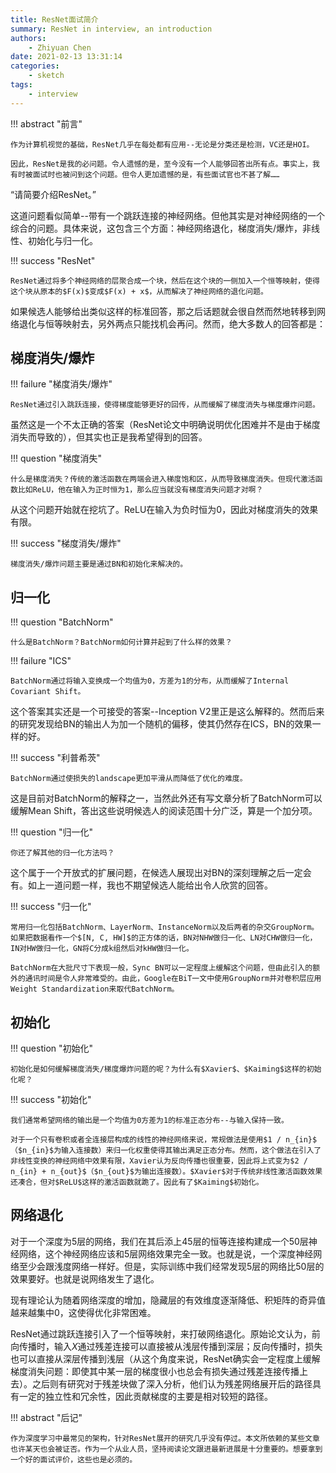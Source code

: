 ```yaml
---
title: ResNet面试简介
summary: ResNet in interview, an introduction
authors:
    - Zhiyuan Chen
date: 2021-02-13 13:31:14
categories: 
    - sketch
tags:
    - interview
---
```


!!! abstract "前言"

    作为计算机视觉的基础，ResNet几乎在每处都有应用--无论是分类还是检测，VC还是HOI。

    因此，ResNet是我的必问题。令人遗憾的是，至今没有一个人能够回答出所有点。事实上，我有时被面试时也被问到这个问题。但令人更加遗憾的是，有些面试官也不甚了解……

“请简要介绍ResNet。”

这道问题看似简单--带有一个跳跃连接的神经网络。但他其实是对神经网络的一个综合的问题。具体来说，这包含三个方面：神经网络退化，梯度消失/爆炸，非线性、初始化与归一化。

!!! success "ResNet"

    ResNet通过将多个神经网络的层聚合成一个块，然后在这个块的一侧加入一个恒等映射，使得这个块从原本的$F(x)$变成$F(x) + x$，从而解决了神经网络的退化问题。

如果候选人能够给出类似这样的标准回答，那之后话题就会很自然而然地转移到网络退化与恒等映射去，另外两点只能找机会再问。然而，绝大多数人的回答都是：

## 梯度消失/爆炸

!!! failure "梯度消失/爆炸"

    ResNet通过引入跳跃连接，使得梯度能够更好的回传，从而缓解了梯度消失与梯度爆炸问题。

虽然这是一个不太正确的答案（ResNet论文中明确说明优化困难并不是由于梯度消失而导致的），但其实也正是我希望得到的回答。

!!! question "梯度消失"

    什么是梯度消失？传统的激活函数在两端会进入梯度饱和区，从而导致梯度消失。但现代激活函数比如ReLU，他在输入为正时恒为1，那么应当就没有梯度消失问题才对啊？

从这个问题开始就在挖坑了。ReLU在输入为负时恒为0，因此对梯度消失的效果有限。

!!! success "梯度消失/爆炸"

    梯度消失/爆炸问题主要是通过BN和初始化来解决的。

## 归一化

!!! question "BatchNorm"

    什么是BatchNorm？BatchNorm如何计算并起到了什么样的效果？

!!! failure "ICS"

    BatchNorm通过将输入变换成一个均值为0，方差为1的分布，从而缓解了Internal Covariant Shift。

这个答案其实还是一个可接受的答案--Inception V2里正是这么解释的。然而后来的研究发现给BN的输出人为加一个随机的偏移，使其仍然存在ICS，BN的效果一样的好。

!!! success "利普希茨"

    BatchNorm通过使损失的landscape更加平滑从而降低了优化的难度。

这是目前对BatchNorm的解释之一，当然此外还有写文章分析了BatchNorm可以缓解Mean Shift，答出这些说明候选人的阅读范围十分广泛，算是一个加分项。

!!! question "归一化"

    你还了解其他的归一化方法吗？

这个属于一个开放式的扩展问题，在候选人展现出对BN的深刻理解之后一定会有。如上一道问题一样，我也不期望候选人能给出令人欣赏的回答。

!!! success "归一化"

    常用归一化包括BatchNorm、LayerNorm、InstanceNorm以及后两者的杂交GroupNorm。如果把数据看作一个$[N, C, HW]$的正方体的话，BN对NHW做归一化、LN对CHW做归一化，IN对HW做归一化，GN将C分成k组然后对kHW做归一化。

    BatchNorm在大批尺寸下表现一般，Sync BN可以一定程度上缓解这个问题，但由此引入的额外的通讯时间是令人非常难受的。由此，Google在BiT一文中使用GroupNorm并对卷积层应用Weight Standardization来取代BatchNorm。

## 初始化

!!! question "初始化"

    初始化是如何缓解梯度消失/梯度爆炸问题的呢？为什么有$Xavier$、$Kaiming$这样的初始化呢？

!!! success "初始化"

    我们通常希望网络的输出是一个均值为0方差为1的标准正态分布--与输入保持一致。

    对于一个只有卷积或者全连接层构成的线性的神经网络来说，常规做法是使用$1 / n_{in}$（$n_{in}$为输入连接数）来归一化权重使得其输出满足正态分布。然而，这个做法在引入了非线性变换的神经网络中效果有限，Xavier认为反向传播也很重要，因此将上式变为$2 / n_{in} + n_{out}$（$n_{out}$为输出连接数）。$Xavier$对于传统非线性激活函数效果还凑合，但对$ReLU$这样的激活函数就跪了。因此有了$Kaiming$初始化。

## 网络退化

对于一个深度为5层的网络，我们在其后添上45层的恒等连接构建成一个50层神经网络，这个神经网络应该和5层网络效果完全一致。也就是说，一个深度神经网络至少会跟浅度网络一样好。但是，实际训练中我们经常发现5层的网络比50层的效果要好。也就是说网络发生了退化。

现有理论认为随着网络深度的增加，隐藏层的有效维度逐渐降低、积矩阵的奇异值越来越集中0，这使得优化非常困难。

ResNet通过跳跃连接引入了一个恒等映射，来打破网络退化。原始论文认为，前向传播时，输入$X$通过残差连接可以直接被从浅层传播到深层；反向传播时，损失也可以直接从深层传播到浅层（从这个角度来说，ResNet确实会一定程度上缓解梯度消失问题：即使其中某一层的梯度很小也总会有损失通过残差连接传播上去）。之后则有研究对于残差块做了深入分析，他们认为残差网络展开后的路径具有一定的独立性和冗余性，因此贡献梯度的主要是相对较短的路径。

!!! abstract "后记"

    作为深度学习中最常见的架构，针对ResNet展开的研究几乎没有停过。本文所依赖的某些文章也许某天也会被证否。作为一个从业人员，坚持阅读论文跟进最新进展是十分重要的。想要拿到一个好的面试评价，这些也是必须的。
